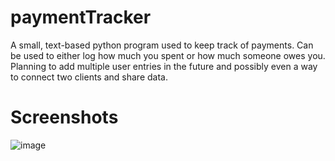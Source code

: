 # paymentTracker
 A small, text-based python program used to keep track of payments. Can be used to either log how much you spent or how much someone owes you. Planning to add multiple user entries in the future and possibly even a way to connect two clients and share data.
 
 # Screenshots
 
![image](https://user-images.githubusercontent.com/101494059/201751731-b46e02a2-a076-4523-8120-a4e4ffcde84c.png)
